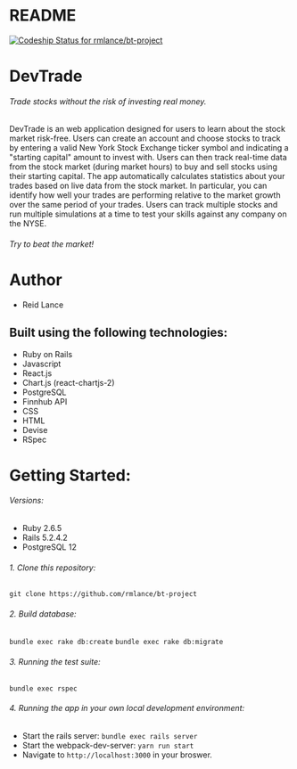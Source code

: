 # README
[![Codeship Status for rmlance/bt-project](https://app.codeship.com/projects/d4642f90-7531-0138-4fbf-0a880ae04a25/status?branch=master)](https://app.codeship.com/projects/395914)
# DevTrade
###### Trade stocks without the risk of investing real money.
DevTrade is an web application designed for users to learn about the stock market risk-free. Users can create an account and choose stocks to track by entering a valid New York Stock Exchange ticker symbol and indicating a "starting capital" amount to invest with. Users can then track real-time data from the stock market (during market hours) to buy and sell stocks using their starting capital. The app automatically calculates statistics about your trades based on live data from the stock market. In particular, you can identify how well your trades are performing relative to the market growth over the same period of your trades. Users can track multiple stocks and run multiple simulations at a time to test your skills against any company on the NYSE.
###### Try to beat the market!

# Author
* Reid Lance

## Built using the following technologies:
* Ruby on Rails
* Javascript
* React.js
* Chart.js (react-chartjs-2)
* PostgreSQL
* Finnhub API
* CSS
* HTML
* Devise
* RSpec

# Getting Started:

###### Versions:
* Ruby 2.6.5
* Rails 5.2.4.2
* PostgreSQL 12

###### 1. Clone this repository:
`git clone https://github.com/rmlance/bt-project`

###### 2. Build database:
`bundle exec rake db:create`
`bundle exec rake db:migrate`

###### 3. Running the test suite:
`bundle exec rspec`

###### 4. Running the app in your own local development environment:
* Start the rails server:
`bundle exec rails server`
* Start the webpack-dev-server:
`yarn run start`
* Navigate to `http://localhost:3000` in your broswer.


